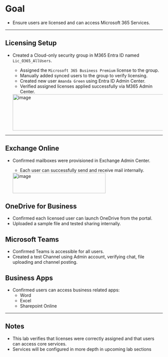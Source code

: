 # Goal
- Ensure users are licensed and can access Microsoft 365 Services.

---

## Licensing Setup
- Created a Cloud-only security group in M365 Entra ID named `Lic_O365_AllUsers`.
  - Assigned the `Microsoft 365 Business Premium` license to the group.
  - Manually added synced users to the group to verify licensing.
  - Created new user `Amanda Green` using Entra ID Admin Center.
  - Verified assigned licenses applied successfully via M365 Admin Center.

  <img width="825" height="116" alt="image" src="https://github.com/user-attachments/assets/81872b54-deb3-4b58-ab8f-0e5f814c3202" />


---

## Exchange Online
- Confirmed mailboxes were provisioned in Exchange Admin Center.
  - Each user can successfully send and receive mail internally.

  <img width="297" height="65" alt="image" src="https://github.com/user-attachments/assets/5d9b4f68-be8c-43f2-ab2c-3294dd7dacca" />

## OneDrive for Business
- Confirmed each licensed user can launch OneDrive from the portal.
- Uploaded a sample file and tested sharing internally.

## Microsoft Teams
- Confirmed Teams is accessible for all users.
- Created a test Channel using Admin account, verifying chat, file uploading and channel posting.

## Business Apps
- Confirmed users can access business related apps:
    - Word
    - Excel
    - Sharepoint Online

---

 ## Notes
 - This lab verifies that licenses were correctly assigned and that users can access core services.
 - Services will be configured in more depth in upcoming lab sections

